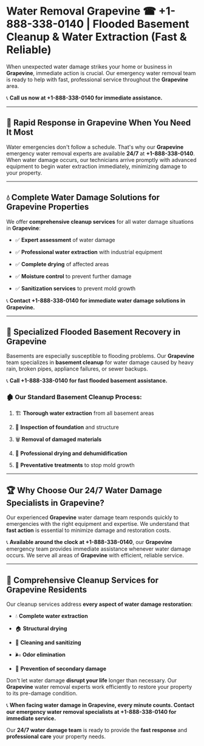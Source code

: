 # Water Removal Grapevine ☎ +1-888-338-0140 | Flooded Basement Cleanup & Water Extraction (Fast & Reliable)

When unexpected water damage strikes your home or business in **Grapevine**, immediate action is crucial. Our emergency water removal team is ready to help with fast, professional service throughout the **Grapevine** area. 

📞 **Call us now at +1-888-338-0140 for immediate assistance.**
---
## 🚀 Rapid Response in Grapevine When You Need It Most
Water emergencies don't follow a schedule. That's why our **Grapevine** emergency water removal experts are available **24/7** at **+1-888-338-0140**. When water damage occurs, our technicians arrive promptly with advanced equipment to begin water extraction immediately, minimizing damage to your property.
---
## 💧 Complete Water Damage Solutions for Grapevine Properties
We offer **comprehensive cleanup services** for all water damage situations in **Grapevine**:
- ✅ **Expert assessment** of water damage  
- ✅ **Professional water extraction** with industrial equipment  
- ✅ **Complete drying** of affected areas  
- ✅ **Moisture control** to prevent further damage  
- ✅ **Sanitization services** to prevent mold growth  
📞 **Contact +1-888-338-0140 for immediate water damage solutions in Grapevine.**
---
## 🌊 Specialized Flooded Basement Recovery in Grapevine
Basements are especially susceptible to flooding problems. Our **Grapevine** team specializes in **basement cleanup** for water damage caused by heavy rain, broken pipes, appliance failures, or sewer backups. 
📞 **Call +1-888-338-0140 for fast flooded basement assistance.**
### 🏚️ Our Standard Basement Cleanup Process:
1. 🏗️ **Thorough water extraction** from all basement areas  
2. 🔎 **Inspection of foundation** and structure  
3. 🗑️ **Removal of damaged materials**  
4. 💨 **Professional drying and dehumidification**  
5. 🚫 **Preventative treatments** to stop mold growth  
---
## 🏆 Why Choose Our 24/7 Water Damage Specialists in Grapevine?
Our experienced **Grapevine** water damage team responds quickly to emergencies with the right equipment and expertise. We understand that **fast action** is essential to minimize damage and restoration costs.
📞 **Available around the clock at +1-888-338-0140**, our **Grapevine** emergency team provides immediate assistance whenever water damage occurs. We serve all areas of **Grapevine** with efficient, reliable service.
---
## 🧹 Comprehensive Cleanup Services for Grapevine Residents
Our cleanup services address **every aspect of water damage restoration**:
- 💧 **Complete water extraction**  
- 🏠 **Structural drying**  
- 🧼 **Cleaning and sanitizing**  
- 🌬️ **Odor elimination**  
- 🚫 **Prevention of secondary damage**  
Don't let water damage **disrupt your life** longer than necessary. Our **Grapevine** water removal experts work efficiently to restore your property to its pre-damage condition.
📞 **When facing water damage in Grapevine, every minute counts. Contact our emergency water removal specialists at +1-888-338-0140 for immediate service.**
Our **24/7 water damage team** is ready to provide the **fast response** and **professional care** your property needs.
